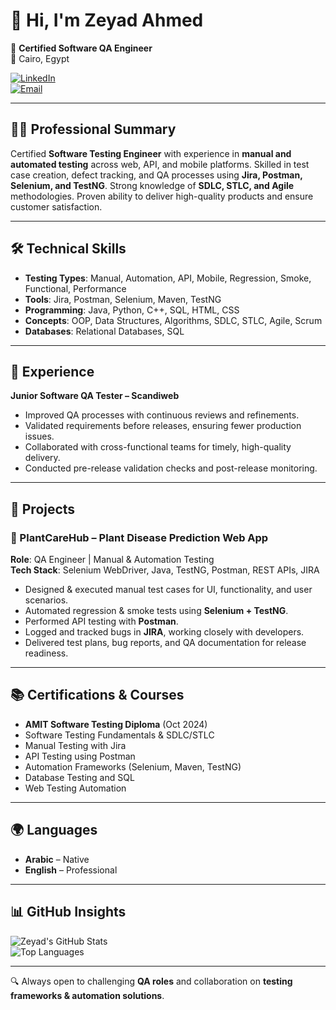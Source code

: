 # 👋 Hi, I'm Zeyad Ahmed  

🎯 **Certified Software QA Engineer**  
📍 Cairo, Egypt  

[![LinkedIn](https://img.shields.io/badge/LinkedIn-Zeyad%20Ahmed-blue?style=flat&logo=linkedin)](https://www.linkedin.com/in/zeyad-ahmed-qa-engineer/)  
[![Email](https://img.shields.io/badge/Email-usze155%40gmail.com-red?style=flat&logo=gmail)](mailto:usze155@gmail.com)  

---

## 🧑‍💻 Professional Summary  
Certified **Software Testing Engineer** with experience in **manual and automated testing** across web, API, and mobile platforms. Skilled in test case creation, defect tracking, and QA processes using **Jira, Postman, Selenium, and TestNG**. Strong knowledge of **SDLC, STLC, and Agile** methodologies. Proven ability to deliver high-quality products and ensure customer satisfaction.  

---

## 🛠️ Technical Skills  
- **Testing Types**: Manual, Automation, API, Mobile, Regression, Smoke, Functional, Performance  
- **Tools**: Jira, Postman, Selenium, Maven, TestNG  
- **Programming**: Java, Python, C++, SQL, HTML, CSS  
- **Concepts**: OOP, Data Structures, Algorithms, SDLC, STLC, Agile, Scrum  
- **Databases**: Relational Databases, SQL  

---

## 💼 Experience  

**Junior Software QA Tester – Scandiweb**  
- Improved QA processes with continuous reviews and refinements.  
- Validated requirements before releases, ensuring fewer production issues.  
- Collaborated with cross-functional teams for timely, high-quality delivery.  
- Conducted pre-release validation checks and post-release monitoring.  

---

## 🚀 Projects  

### 🌱 PlantCareHub – Plant Disease Prediction Web App  
**Role**: QA Engineer | Manual & Automation Testing  
**Tech Stack**: Selenium WebDriver, Java, TestNG, Postman, REST APIs, JIRA  

- Designed & executed manual test cases for UI, functionality, and user scenarios.  
- Automated regression & smoke tests using **Selenium + TestNG**.  
- Performed API testing with **Postman**.  
- Logged and tracked bugs in **JIRA**, working closely with developers.  
- Delivered test plans, bug reports, and QA documentation for release readiness.  

---

## 📚 Certifications & Courses  
- **AMIT Software Testing Diploma** (Oct 2024)  
- Software Testing Fundamentals & SDLC/STLC  
- Manual Testing with Jira  
- API Testing using Postman  
- Automation Frameworks (Selenium, Maven, TestNG)  
- Database Testing and SQL  
- Web Testing Automation  

---

## 🌍 Languages  
- **Arabic** – Native  
- **English** – Professional  

---

## 📊 GitHub Insights  
![Zeyad's GitHub Stats](https://github-readme-stats.vercel.app/api?username=YOUR_GITHUB_USERNAME&show_icons=true&theme=default)  
![Top Languages](https://github-readme-stats.vercel.app/api/top-langs/?username=YOUR_GITHUB_USERNAME&layout=compact&theme=default)  

---

🔍 Always open to challenging **QA roles** and collaboration on **testing frameworks & automation solutions**.  

